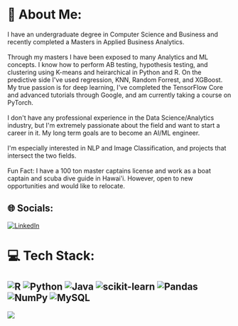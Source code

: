 # 💫 About Me:
I have an undergraduate degree in Computer Science and Business and recently completed a Masters in Applied Business Analytics.<br><br>Through my masters I have been exposed to many Analytics and ML concepts. I know how to perform AB testing, hypothesis testing, and clustering using K-means and heirarchical in Python and R. On the predictive side I've used regression, KNN, Random Forrest, and XGBoost. My true passion is for deep learning, I've completed the TensorFlow Core and advanced tutorials through Google, and am currently taking a course on PyTorch. <br><br>I don't have any professional experience in the Data Science/Analytics industry, but I'm extremely passionate about the field and want to start a career in it. My long term goals are to become an AI/ML engineer.<br><br>I'm especially interested in NLP and Image Classification, and projects that intersect the two fields.<br><br>Fun Fact: I have a 100 ton master captains license and work as a boat captain and scuba dive guide in Hawai'i. However, open to new opportunities and would like to relocate.


## 🌐 Socials:
[![LinkedIn](https://img.shields.io/badge/LinkedIn-%230077B5.svg?logo=linkedin&logoColor=white)](https://linkedin.com/in/russell-laros) 

# 💻 Tech Stack:
![R](https://img.shields.io/badge/r-%23276DC3.svg?style=for-the-badge&logo=r&logoColor=white) ![Python](https://img.shields.io/badge/python-3670A0?style=for-the-badge&logo=python&logoColor=ffdd54) ![Java](https://img.shields.io/badge/java-%23ED8B00.svg?style=for-the-badge&logo=java&logoColor=white) ![scikit-learn](https://img.shields.io/badge/scikit--learn-%23F7931E.svg?style=for-the-badge&logo=scikit-learn&logoColor=white) ![Pandas](https://img.shields.io/badge/pandas-%23150458.svg?style=for-the-badge&logo=pandas&logoColor=white) ![NumPy](https://img.shields.io/badge/numpy-%23013243.svg?style=for-the-badge&logo=numpy&logoColor=white) ![MySQL](https://img.shields.io/badge/mysql-%2300f.svg?style=for-the-badge&logo=mysql&logoColor=white)
---
[![](https://visitcount.itsvg.in/api?id=russell-laros&icon=0&color=0)](https://visitcount.itsvg.in)
